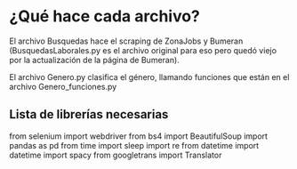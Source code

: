 # ¿Qué hace cada archivo?
El archivo Busquedas hace el scraping de ZonaJobs y Bumeran (BusquedasLaborales.py es el archivo original para eso pero quedó viejo por la actualización de la página de Bumeran).

El archivo Genero.py clasifica el género, llamando funciones que están en el archivo Genero_funciones.py





## Lista de librerías necesarias
from selenium import webdriver
from bs4 import BeautifulSoup
import pandas as pd
from time import sleep
import re
from datetime import datetime
import spacy
from googletrans import Translator
